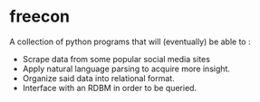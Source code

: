 # freecon
A collection of python programs that will (eventually) be able to :
  - Scrape data from some popular social media sites
  - Apply natural language parsing to acquire more insight.
  - Organize said data into relational format.
  - Interface with an RDBM in order to be queried.
